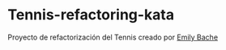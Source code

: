 # Tennis-refactoring-kata

Proyecto de refactorización del Tennis creado por [Emily Bache](https://github.com/emilybache)

